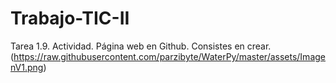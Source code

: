 # Trabajo-TIC-II

Tarea 1.9. Actividad. Página web en Github.  Consistes en crear.
(https://raw.githubusercontent.com/parzibyte/WaterPy/master/assets/ImagenV1.png)
  
